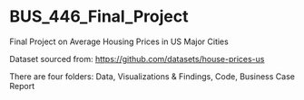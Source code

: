 # BUS_446_Final_Project
Final Project on Average Housing Prices in US Major Cities

Dataset sourced from: https://github.com/datasets/house-prices-us

There are four folders: Data, Visualizations & Findings, Code, Business Case Report
